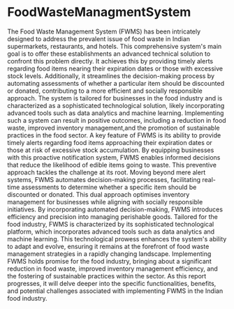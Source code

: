 # FoodWasteManagmentSystem

The Food Waste Management System (FWMS) has been intricately designed to address the prevalent issue of food waste in Indian supermarkets, restaurants, and hotels. This comprehensive system's main goal is to offer these establishments an advanced technical solution to confront this problem directly. It achieves this by providing timely alerts regarding food items nearing their expiration dates or those with excessive stock levels. Additionally, it streamlines the decision-making process by automating assessments of whether a particular item should be discounted or donated, contributing to a more efficient and socially responsible approach. The system is tailored for businesses in the food industry and is characterized as a sophisticated technological solution, likely incorporating advanced tools such as data analytics and machine learning. Implementing such a system can result in positive outcomes, including a reduction in food waste, improved inventory management,and the promotion of sustainable practices in the food sector.
A key feature of FWMS is its ability to provide timely alerts regarding food items approaching their expiration dates or those at risk of excessive stock accumulation. By equipping businesses with this proactive notification system, FWMS enables informed decisions that reduce the likelihood of edible items going to waste. This preventive approach tackles the challenge at its root.
Moving beyond mere alert systems, FWMS automates decision-making processes, facilitating real-time assessments to determine whether a specific item should be discounted or donated. This dual approach optimises inventory management for businesses while aligning with socially responsible initiatives. By incorporating automated decision-making, FWMS introduces efficiency and precision into managing perishable goods.
Tailored for the food industry, FWMS is characterized by its sophisticated technological platform, which incorporates advanced tools such as data analytics and machine learning. This technological prowess enhances the system's ability to adapt and evolve, ensuring it remains at the forefront of food waste management strategies in a rapidly changing landscape.
Implementing FWMS holds promise for the food industry, bringing about a significant reduction in food waste, improved inventory management efficiency, and the fostering of sustainable practices within the sector. As this report progresses, it will delve deeper into the specific functionalities, benefits, and potential challenges associated with implementing FWMS in the Indian food industry.
